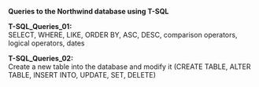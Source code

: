 **Queries to the Northwind database using T-SQL**

**T-SQL_Queries_01:** <br>
SELECT, WHERE, LIKE, ORDER BY, ASC, DESC, comparison operators, logical operators, dates

**T-SQL_Queries_02:** <br>
Create a new table into the database and modify it (CREATE TABLE, ALTER TABLE, INSERT INTO, UPDATE, SET, DELETE)

